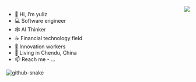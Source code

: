 
<picture>
  <source
    srcset="https://github-readme-stats-one-bice.vercel.app/api?username=imyuliz&show_icons=true&icon_color=0366d6&bg_color=ffffff&theme=github_dark&include_all_commits=true&count_private=true&role=OWNER,ORGANIZATION_MEMBER,COLLABORATOR"
    media="(prefers-color-scheme: dark)" />
  <source
    srcset="https://github-readme-stats-one-bice.vercel.app/api?username=imyuliz&show_icons=true&icon_color=0366d6&bg_color=ffffff&include_all_commits=true&count_private=true&role=OWNER,ORGANIZATION_MEMBER,COLLABORATOR"
    media="(prefers-color-scheme: light), (prefers-color-scheme: no-preference)" />
  <img src="https://github-readme-stats-one-bice.vercel.app/api?username=imyuliz&show_icons=true&icon_color=0366d6&bg_color=ffffff&include_all_commits=true&count_private=true&role=OWNER,ORGANIZATION_MEMBER,COLLABORATOR"
    align="right" />
</picture>

- 👋 Hi, I’m yuliz
- 💻 Software engineer
- 🕸 AI Thinker
- ☕️ Financial technology field
- 📱 Innovation workers
- 📍 Living in Chendu, China
- 📫 Reach me - ...


<!---
iAmCorey/iAmCorey is a ✨ special ✨ repository because its `README.md` (this file) appears on your GitHub profile.
You can click the Preview link to take a look at your changes.
--->


  <!-- snake contribution -->
   <picture>
    <source media="(prefers-color-scheme: dark)" srcset="github-contribution-snake/github-contribution-grid-snake-dark.svg" />
    <source media="(prefers-color-scheme: light)" srcset="github-contribution-snake/github-contribution-grid-snake.svg" />
    <img alt="github-snake" src="github-snake.svg" />
  </picture>
